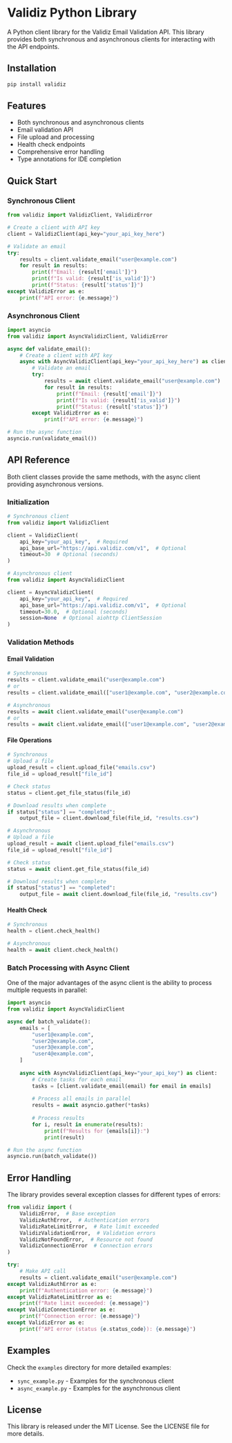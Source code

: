 # Validiz Python Library

A Python client library for the Validiz Email Validation API. This library provides both synchronous and asynchronous clients for interacting with the API endpoints.

## Installation

```bash
pip install validiz
```

## Features

- Both synchronous and asynchronous clients
- Email validation API
- File upload and processing
- Health check endpoints
- Comprehensive error handling
- Type annotations for IDE completion

## Quick Start

### Synchronous Client

```python
from validiz import ValidizClient, ValidizError

# Create a client with API key
client = ValidizClient(api_key="your_api_key_here")

# Validate an email
try:
    results = client.validate_email("user@example.com")
    for result in results:
        print(f"Email: {result['email']}")
        print(f"Is valid: {result['is_valid']}")
        print(f"Status: {result['status']}")
except ValidizError as e:
    print(f"API error: {e.message}")
```

### Asynchronous Client

```python
import asyncio
from validiz import AsyncValidizClient, ValidizError

async def validate_email():
    # Create a client with API key
    async with AsyncValidizClient(api_key="your_api_key_here") as client:
        # Validate an email
        try:
            results = await client.validate_email("user@example.com")
            for result in results:
                print(f"Email: {result['email']}")
                print(f"Is valid: {result['is_valid']}")
                print(f"Status: {result['status']}")
        except ValidizError as e:
            print(f"API error: {e.message}")

# Run the async function
asyncio.run(validate_email())
```

## API Reference

Both client classes provide the same methods, with the async client providing asynchronous versions.

### Initialization

```python
# Synchronous client
from validiz import ValidizClient

client = ValidizClient(
    api_key="your_api_key",  # Required
    api_base_url="https://api.validiz.com/v1",  # Optional
    timeout=30  # Optional (seconds)
)

# Asynchronous client
from validiz import AsyncValidizClient

client = AsyncValidizClient(
    api_key="your_api_key",  # Required
    api_base_url="https://api.validiz.com/v1",  # Optional
    timeout=30.0,  # Optional (seconds)
    session=None  # Optional aiohttp ClientSession
)
```

### Validation Methods

#### Email Validation

```python
# Synchronous
results = client.validate_email("user@example.com")
# or
results = client.validate_email(["user1@example.com", "user2@example.com"])

# Asynchronous
results = await client.validate_email("user@example.com")
# or
results = await client.validate_email(["user1@example.com", "user2@example.com"])
```

#### File Operations

```python
# Synchronous
# Upload a file
upload_result = client.upload_file("emails.csv")
file_id = upload_result["file_id"]

# Check status
status = client.get_file_status(file_id)

# Download results when complete
if status["status"] == "completed":
    output_file = client.download_file(file_id, "results.csv")

# Asynchronous
# Upload a file
upload_result = await client.upload_file("emails.csv")
file_id = upload_result["file_id"]

# Check status
status = await client.get_file_status(file_id)

# Download results when complete
if status["status"] == "completed":
    output_file = await client.download_file(file_id, "results.csv")
```

#### Health Check

```python
# Synchronous
health = client.check_health()

# Asynchronous
health = await client.check_health()
```

### Batch Processing with Async Client

One of the major advantages of the async client is the ability to process multiple requests in parallel:

```python
import asyncio
from validiz import AsyncValidizClient

async def batch_validate():
    emails = [
        "user1@example.com",
        "user2@example.com",
        "user3@example.com",
        "user4@example.com",
    ]
    
    async with AsyncValidizClient(api_key="your_api_key") as client:
        # Create tasks for each email
        tasks = [client.validate_email(email) for email in emails]
        
        # Process all emails in parallel
        results = await asyncio.gather(*tasks)
        
        # Process results
        for i, result in enumerate(results):
            print(f"Results for {emails[i]}:")
            print(result)

# Run the async function
asyncio.run(batch_validate())
```

## Error Handling

The library provides several exception classes for different types of errors:

```python
from validiz import (
    ValidizError,  # Base exception
    ValidizAuthError,  # Authentication errors
    ValidizRateLimitError,  # Rate limit exceeded
    ValidizValidationError,  # Validation errors
    ValidizNotFoundError,  # Resource not found
    ValidizConnectionError  # Connection errors
)

try:
    # Make API call
    results = client.validate_email("user@example.com")
except ValidizAuthError as e:
    print(f"Authentication error: {e.message}")
except ValidizRateLimitError as e:
    print(f"Rate limit exceeded: {e.message}")
except ValidizConnectionError as e:
    print(f"Connection error: {e.message}")
except ValidizError as e:
    print(f"API error (status {e.status_code}): {e.message}")
```

## Examples

Check the `examples` directory for more detailed examples:

- `sync_example.py` - Examples for the synchronous client
- `async_example.py` - Examples for the asynchronous client

## License

This library is released under the MIT License. See the LICENSE file for more details. 